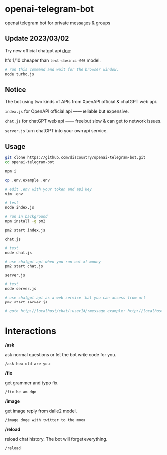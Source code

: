# openai-telegram-bot

openai telegram bot for private messages &amp; groups

## Update 2023/03/02

Try new official chatgpt api [doc](https://platform.openai.com/docs/guides/chat):

It's 1/10 cheaper than `text-davinci-003` model.

```bash
# run this command and wait for the browser window.
node turbo.js
```

## Notice

The bot using two kinds of APIs from OpenAPI official & chatGPT web api.

`index.js` for OpenAPI official api —— reliable but expensive.

`chat.js` for chatGPT web api —— free but slow & can get to network issues.

`server.js` turn chatGPT into your own api service.

## Usage

```bash
git clone https://github.com/discountry/openai-telegram-bot.git
cd openai-telegram-bot

npm i

cp .env.example .env

# edit .env with your token and api key
vim .env

# test
node index.js

# run in background
npm install -g pm2

pm2 start index.js
```

`chat.js`

```bash
# test
node chat.js

# use chatgpt api when you run out of money
pm2 start chat.js
```

`server.js`

```bash
# test
node server.js

# use chatgpt api as a web service that you can access from url
pm2 start server.js

# goto http://localhost/chat/:userId/:message example: http://localhost/chat/1/hello
```

# Interactions

**/ask**

ask normal questions or let the bot write code for you.

```
/ask how old are you
```

**/fix**

get grammer and typo fix.

```
/fix he am dgo
```

**/image**

get image reply from dalle2 model.

```
/image doge with twitter to the moon
```

**/reload**

reload chat history. The bot will forget everything.

```
/reload
```
